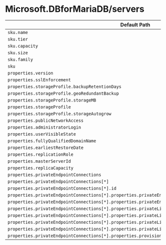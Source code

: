 # Microsoft.DBforMariaDB/servers

| Default Path | Alias |
|---|---|
| `sku.name` | `Microsoft.DBforMariaDB/servers/sku.name` |
| `sku.tier` | `Microsoft.DBforMariaDB/servers/sku.tier` |
| `sku.capacity` | `Microsoft.DBforMariaDB/servers/sku.capacity` |
| `sku.size` | `Microsoft.DBforMariaDB/servers/sku.size` |
| `sku.family` | `Microsoft.DBforMariaDB/servers/sku.family` |
| `sku` | `Microsoft.DBforMariaDB/servers/sku` |
| `properties.version` | `Microsoft.DBforMariaDB/servers/version` |
| `properties.sslEnforcement` | `Microsoft.DBforMariaDB/servers/sslEnforcement` |
| `properties.storageProfile.backupRetentionDays` | `Microsoft.DBforMariaDB/servers/storageProfile.backupRetentionDays` |
| `properties.storageProfile.geoRedundantBackup` | `Microsoft.DBforMariaDB/servers/storageProfile.geoRedundantBackup` |
| `properties.storageProfile.storageMB` | `Microsoft.DBforMariaDB/servers/storageProfile.storageMB` |
| `properties.storageProfile` | `Microsoft.DBforMariaDB/servers/storageProfile` |
| `properties.storageProfile.storageAutogrow` | `Microsoft.DBforMariaDB/servers/storageProfile.storageAutogrow` |
| `properties.publicNetworkAccess` | `Microsoft.DBforMariaDB/servers/publicNetworkAccess` |
| `properties.administratorLogin` | `Microsoft.DBForMariaDB/servers/administratorLogin` |
| `properties.userVisibleState` | `Microsoft.DBForMariaDB/servers/userVisibleState` |
| `properties.fullyQualifiedDomainName` | `Microsoft.DBForMariaDB/servers/fullyQualifiedDomainName` |
| `properties.earliestRestoreDate` | `Microsoft.DBForMariaDB/servers/earliestRestoreDate` |
| `properties.replicationRole` | `Microsoft.DBForMariaDB/servers/replicationRole` |
| `properties.masterServerId` | `Microsoft.DBForMariaDB/servers/masterServerId` |
| `properties.replicaCapacity` | `Microsoft.DBForMariaDB/servers/replicaCapacity` |
| `properties.privateEndpointConnections` | `Microsoft.DBForMariaDB/servers/privateEndpointConnections` |
| `properties.privateEndpointConnections[*]` | `Microsoft.DBForMariaDB/servers/privateEndpointConnections[*]` |
| `properties.privateEndpointConnections[*].id` | `Microsoft.DBForMariaDB/servers/privateEndpointConnections[*].id` |
| `properties.privateEndpointConnections[*].properties.privateEndpoint` | `Microsoft.DBForMariaDB/servers/privateEndpointConnections[*].privateEndpoint` |
| `properties.privateEndpointConnections[*].properties.privateEndpoint.id` | `Microsoft.DBForMariaDB/servers/privateEndpointConnections[*].privateEndpoint.id` |
| `properties.privateEndpointConnections[*].properties.privateLinkServiceConnectionState` | `Microsoft.DBForMariaDB/servers/privateEndpointConnections[*].privateLinkServiceConnectionState` |
| `properties.privateEndpointConnections[*].properties.privateLinkServiceConnectionState.status` | `Microsoft.DBForMariaDB/servers/privateEndpointConnections[*].privateLinkServiceConnectionState.status` |
| `properties.privateEndpointConnections[*].properties.privateLinkServiceConnectionState.description` | `Microsoft.DBForMariaDB/servers/privateEndpointConnections[*].privateLinkServiceConnectionState.description` |
| `properties.privateEndpointConnections[*].properties.privateLinkServiceConnectionState.actionsRequired` | `Microsoft.DBForMariaDB/servers/privateEndpointConnections[*].privateLinkServiceConnectionState.actionsRequired` |
| `properties.privateEndpointConnections[*].properties.provisioningState` | `Microsoft.DBForMariaDB/servers/privateEndpointConnections[*].provisioningState` |

